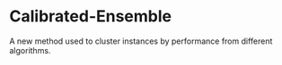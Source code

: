 # Calibrated-Ensemble
A new method used to cluster instances by performance from different algorithms. 
